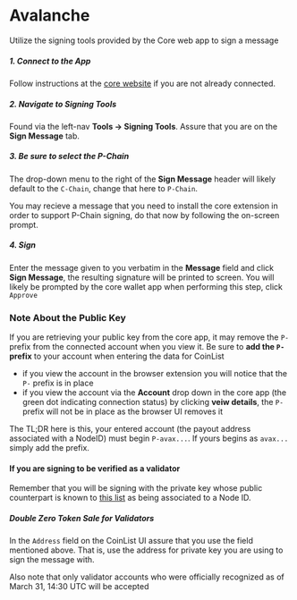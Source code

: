 # Avalanche
Utilize the signing tools provided by the Core web app to sign a message

##### 1. Connect to the App
Follow instructions at the [core website](https://core.app) if you are not already connected.

##### 2. Navigate to Signing Tools
Found via the left-nav **Tools -> Signing Tools**. Assure that you are on the **Sign Message** tab.

##### 3. Be sure to select the P-Chain
The drop-down menu to the right of the **Sign Message** header will likely default to the `C-Chain`,
change that here to `P-Chain`.

You may recieve a message that you need to install the core extension in order to support P-Chain signing,
do that now by following the on-screen prompt.

##### 4. Sign
Enter the message given to you verbatim in the **Message** field and click **Sign Message**, the resulting signature
will be printed to screen. You will likely be prompted by the core wallet app when performing this step, click `Approve`

### Note About the Public Key
If you are retrieving your public key from the core app, it may remove the `P-` prefix from the connected account when you
view it. Be sure to **add the `P-` prefix** to your account when entering the data for CoinList 

* if you view the account in the browser extension you will notice that the `P-` prefix is in place
* if you view the account via the **Account** drop down in the core app (the green dot indicating connection status)
  by clicking **veiw details**, the `P-` prefix will not be in place as the browser UI removes it

The TL;DR here is this, your entered account (the payout address associated with a NodeID) must begin `P-avax...`. If yours
begins as `avax...` simply add the prefix.

#### If you are signing to be verified as a validator
Remember that you will be signing with the private key whose public counterpart is known to 
[this list](https://subnets.avax.network/validators/validator-list/) as being associated to a Node ID.

##### Double Zero Token Sale for Validators
In the `Address` field on the CoinList UI assure that you use the field mentioned above. That is,
use the address for private key you are using to sign the message with.

Also note that only validator accounts who were officially recognized as of March 31, 14:30 UTC will be accepted
